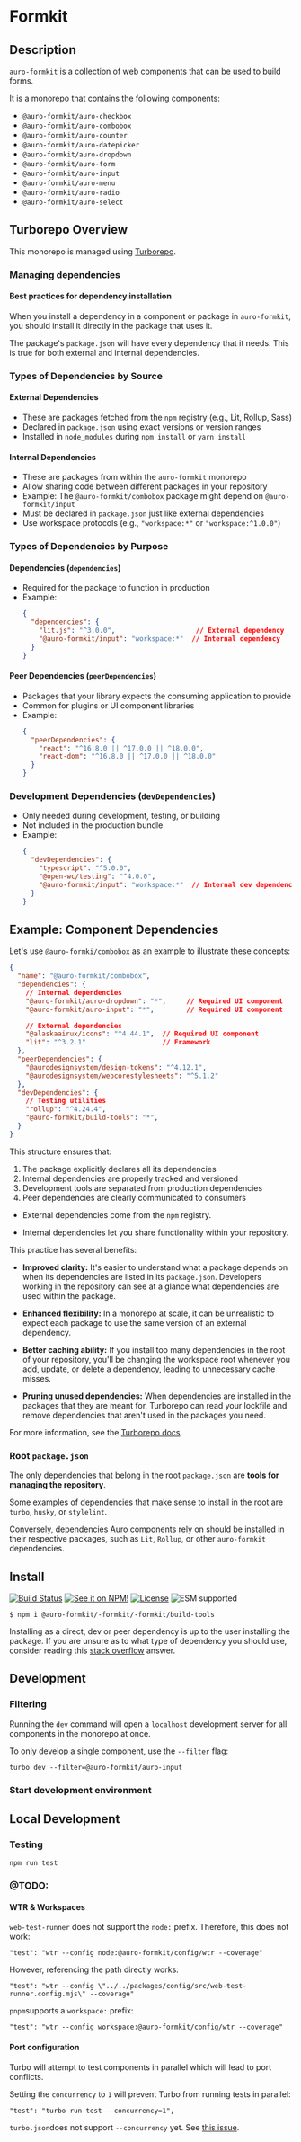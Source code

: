 <!--
The README.md file is a compiled document. No edits should be made directly to this file.

README.md is created by running `npm run build:docs:kit`.

The following sections are editable by making changes to the following files:

| SECTION                | DESCRIPTION                                       | FILE LOCATION                       |
|------------------------|---------------------------------------------------|-------------------------------------|
| Description            | Description of the component                      | `./docs/partials/description.md`    |
| Use Cases              | Examples for when to use this component           | `./docs/partials/useCases.md`       |
| Additional Information | For use to add any component specific information | `./docs/partials/readmeAddlInfo.md` |
| Component Example Code | HTML sample code of the components use            | `./apiExamples/basic.html`          |
-->

# Formkit

<!-- AURO-GENERATED-CONTENT:START (FILE:src=./docs/partials/description.md) -->
<!-- The below content is automatically added from ./docs/partials/description.md -->

## Description

`auro-formkit` is a collection of web components that can be used to build forms.

It is a monorepo that contains the following components:

- `@auro-formkit/auro-checkbox`
- `@auro-formkit/auro-combobox`
- `@auro-formkit/auro-counter`
- `@auro-formkit/auro-datepicker`
- `@auro-formkit/auro-dropdown`
- `@auro-formkit/auro-form`
- `@auro-formkit/auro-input`
- `@auro-formkit/auro-menu`
- `@auro-formkit/auro-radio`
- `@auro-formkit/auro-select`
<!-- AURO-GENERATED-CONTENT:END -->
<!-- AURO-GENERATED-CONTENT:START (FILE:src=./docs/partials/readmeAddlInfo.md) -->
<!-- The below content is automatically added from ./docs/partials/readmeAddlInfo.md -->

## Turborepo Overview

This monorepo is managed using [Turborepo](https://turborepo.org/).

### Managing dependencies

#### Best practices for dependency installation

When you install a dependency in a component or package in `auro-formkit`, you should install it directly in the package that uses it. 

The package's `package.json` will have every dependency that it needs. This is true for both external and internal dependencies.

### Types of Dependencies by Source

#### External Dependencies
- These are packages fetched from the `npm` registry (e.g., Lit, Rollup, Sass)
- Declared in `package.json` using exact versions or version ranges
- Installed in `node_modules` during `npm install` or `yarn install`

#### Internal Dependencies
- These are packages from within the `auro-formkit` monorepo
- Allow sharing code between different packages in your repository
- Example: The `@auro-formkit/combobox` package might depend on `@auro-formkit/input`
- Must be declared in `package.json` just like external dependencies
- Use workspace protocols (e.g., `"workspace:*"` or `"workspace:^1.0.0"`)

### Types of Dependencies by Purpose

#### Dependencies (`dependencies`)
- Required for the package to function in production
- Example:
  ```json
  {
    "dependencies": {
      "lit.js": "^3.0.0",                    // External dependency
      "@auro-formkit/input": "workspace:*"  // Internal dependency
    }
  }
  ```

#### Peer Dependencies (`peerDependencies`)
- Packages that your library expects the consuming application to provide
- Common for plugins or UI component libraries
- Example:
  ```json
  {
    "peerDependencies": {
      "react": "^16.8.0 || ^17.0.0 || ^18.0.0",
      "react-dom": "^16.8.0 || ^17.0.0 || ^18.0.0"
    }
  }
  ```

### Development Dependencies (`devDependencies`)
- Only needed during development, testing, or building
- Not included in the production bundle
- Example:
  ```json
  {
    "devDependencies": {
      "typescript": "^5.0.0",
      "@open-wc/testing": "^4.0.0",
      "@auro-formkit/input": "workspace:*"  // Internal dev dependency
    }
  }
  ```

## Example: Component Dependencies

Let's use `@auro-formki/combobox` as an example to illustrate these concepts:

```json
{
  "name": "@auro-formkit/combobox",
  "dependencies": {
    // Internal dependencies
    "@auro-formkit/auro-dropdown": "*",     // Required UI component
    "@auro-formkit/auro-input": "*",        // Required UI component

    // External dependencies
    "@alaskaairux/icons": "^4.44.1",  // Required UI component
    "lit": "^3.2.1"                   // Framework
  },
  "peerDependencies": {
    "@aurodesignsystem/design-tokens": "^4.12.1",
    "@aurodesignsystem/webcorestylesheets": "^5.1.2"
  },
  "devDependencies": {
    // Testing utilities
    "rollup": "^4.24.4",
    "@auro-formkit/build-tools": "*",
  }
}
```

This structure ensures that:
1. The package explicitly declares all its dependencies
2. Internal dependencies are properly tracked and versioned
3. Development tools are separated from production dependencies
4. Peer dependencies are clearly communicated to consumers

- External dependencies come from the `npm` registry.

- Internal dependencies let you share functionality within your repository.

This practice has several benefits:

- **Improved clarity:** It's easier to understand what a package depends on when its dependencies are listed in its `package.json`. Developers working in the repository can see at a glance what dependencies are used within the package.

- **Enhanced flexibility:** In a monorepo at scale, it can be unrealistic to expect each package to use the same version of an external dependency.

- **Better caching ability:** If you install too many dependencies in the root of your repository, you'll be changing the workspace root whenever you add, update, or delete a dependency, leading to unnecessary cache misses.

- **Pruning unused dependencies:** When dependencies are installed in the packages that they are meant for, Turborepo can read your lockfile and remove dependencies that aren't used in the packages you need.

For more information, see the [Turborepo docs](https://turbo.build/repo/docs/crafting-your-repository/managing-dependencies).

### Root `package.json`

The only dependencies that belong in the root `package.json` are **tools for managing the repository**.

Some examples of dependencies that make sense to install in the root are `turbo`, `husky`, or `stylelint`.

Conversely, dependencies Auro components rely on should be installed in their respective packages, such as `Lit`, `Rollup`, or other `auro-formkit` dependencies.
<!-- AURO-GENERATED-CONTENT:END -->

## Install

<!-- AURO-GENERATED-CONTENT:START (REMOTE:url=https://raw.githubusercontent.com/AlaskaAirlines/WC-Generator/master/componentDocs/partials/usage/componentInstall_esm.md) -->
[![Build Status](https://img.shields.io/github/actions/workflow/status/AlaskaAirlines/-formkit/-formkit/build-tools/testPublish.yml?style=for-the-badge)](https://github.com/AlaskaAirlines/-formkit/-formkit/build-tools/actions/workflows/testPublish.yml)
[![See it on NPM!](https://img.shields.io/npm/v/@auro-formkit/-formkit/-formkit/build-tools?style=for-the-badge&color=orange)](https://www.npmjs.com/package/@auro-formkit/-formkit/-formkit/build-tools)
[![License](https://img.shields.io/npm/l/@auro-formkit/-formkit/-formkit/build-tools?color=blue&style=for-the-badge)](https://www.apache.org/licenses/LICENSE-2.0)
![ESM supported](https://img.shields.io/badge/ESM-compatible-FFE900?style=for-the-badge)

```shell
$ npm i @auro-formkit/-formkit/-formkit/build-tools
```

Installing as a direct, dev or peer dependency is up to the user installing the package. If you are unsure as to what type of dependency you should use, consider reading this [stack overflow](https://stackoverflow.com/questions/18875674/whats-the-difference-between-dependencies-devdependencies-and-peerdependencies) answer.

<!-- AURO-GENERATED-CONTENT:END -->

## Development

<!-- AURO-GENERATED-CONTENT:START (FILE:src=./docs/partials/developmentDescription.md) -->
<!-- The below content is automatically added from ./docs/partials/developmentDescription.md -->

### Filtering

Running the `dev` command will open a `localhost` development server for all components in the monorepo at once.

To only develop a single component, use the `--filter` flag:

```
turbo dev --filter=@auro-formkit/auro-input
```
<!-- AURO-GENERATED-CONTENT:END -->

### Start development environment

<!-- AURO-GENERATED-CONTENT:START (FILE:src=./docs/partials/localhost.md) -->
<!-- The below content is automatically added from ./docs/partials/localhost.md -->

## Local Development
<!-- AURO-GENERATED-CONTENT:END -->

### Testing

<!-- AURO-GENERATED-CONTENT:START (FILE:src=./docs/partials/testing.md) -->
<!-- The below content is automatically added from ./docs/partials/testing.md -->
```
npm run test
```

### @TODO:

#### WTR & Workspaces

`web-test-runner` does not support the `node:` prefix. Therefore, this does not work:

```
"test": "wtr --config node:@auro-formkit/config/wtr --coverage"
```
However, referencing the path directly works:

```
"test": "wtr --config \"../../packages/config/src/web-test-runner.config.mjs\" --coverage"
```

`pnpm`supports a `workspace:` prefix:

```
"test": "wtr --config workspace:@auro-formkit/config/wtr --coverage"
```

#### Port configuration

Turbo will attempt to test components in parallel which will lead to port conflicts.

Setting the `concurrency` to `1` will prevent Turbo from running tests in parallel:

```
"test": "turbo run test --concurrency=1",
```

`turbo.json`does not support `--concurrency` yet. See [this issue](https://github.com/vercel/turborepo/discussions/7493).
<!-- AURO-GENERATED-CONTENT:END -->
